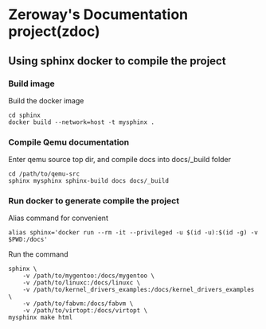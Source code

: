 # Zeroway's Documentation project(zdoc)

## Using sphinx docker to compile the project

### Build image

Build the docker image

	cd sphinx
	docker build --network=host -t mysphinx .

### Compile Qemu documentation

Enter qemu source top dir, and compile docs into docs/_build folder

	cd /path/to/qemu-src
	sphinx mysphinx sphinx-build docs docs/_build

### Run docker to generate compile the project

Alias command for convenient

	alias sphinx='docker run --rm -it --privileged -u $(id -u):$(id -g) -v $PWD:/docs'

Run the command

	sphinx \
		-v /path/to/mygentoo:/docs/mygentoo \
		-v /path/to/linuxc:/docs/linuxc \
		-v /path/to/kernel_drivers_examples:/docs/kernel_drivers_examples \
		-v /path/to/fabvm:/docs/fabvm \
		-v /path/to/virtopt:/docs/virtopt \
	mysphinx make html
